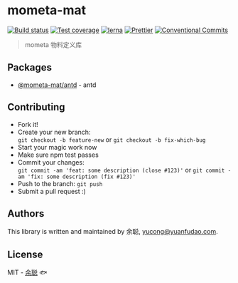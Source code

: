 # mometa-mat

[![Build status](https://img.shields.io/travis/余聪/mometa-mat/master.svg?style=flat-square)](https://travis-ci.com/余聪/mometa-mat)
[![Test coverage](https://img.shields.io/codecov/c/github/余聪/mometa-mat.svg?style=flat-square)](https://codecov.io/github/余聪/mometa-mat?branch=master)
[![lerna](https://img.shields.io/badge/maintained%20with-lerna-cc00ff.svg?style=flat-square)](https://lernajs.io/)
[![Prettier](https://img.shields.io/badge/code_style-prettier-ff69b4.svg?style=flat-square)](https://prettier.io/)
[![Conventional Commits](https://img.shields.io/badge/Conventional%20Commits-1.0.0-yellow.svg?style=flat-square)](https://conventionalcommits.org)

> mometa 物料定义库

## Packages

- [@mometa-mat/antd](packages/antd) - antd

## Contributing

- Fork it!
- Create your new branch:\
  `git checkout -b feature-new` or `git checkout -b fix-which-bug`
- Start your magic work now
- Make sure npm test passes
- Commit your changes:\
  `git commit -am 'feat: some description (close #123)'` or `git commit -am 'fix: some description (fix #123)'`
- Push to the branch: `git push`
- Submit a pull request :)

## Authors

This library is written and maintained by 余聪, <a href="mailto:yucong@yuanfudao.com">yucong@yuanfudao.com</a>.

## License

MIT - [余聪](https://github.com/余聪) 🐟
